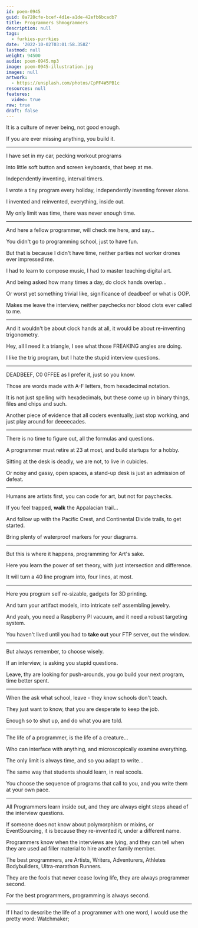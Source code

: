 ```yaml
---
id: poem-0945
guid: 8a728cfe-bcef-4d1e-a1de-42efb6bcadb7
title: Programmers Shmogrammers
description: null
tags:
  - furkies-purrkies
date: '2022-10-02T03:01:58.358Z'
lastmod: null
weight: 94500
audio: poem-0945.mp3
image: poem-0945-illustration.jpg
images: null
artwork:
  - https://unsplash.com/photos/CpPF4W5PB1c
resources: null
features:
  video: true
raw: true
draft: false
---
```


It is a culture of never being,
not good enough.

If you are ever missing anything,
you build it.

---

I have set in my car,
pecking workout programs

Into little soft button and screen keyboards,
that beep at me.

Independently inventing,
interval timers.

I wrote a tiny program every holiday,
independently inventing forever alone.

I invented and reinvented,
everything, inside out.

My only limit was time,
there was never enough time.

---

And here a fellow programmer,
will check me here, and say...

You didn't go to programming school,
just to have fun.

But that is because I didn't have time,
neither parties not worker drones ever impressed me.

I had to learn to compose music,
I had to master teaching digital art.

And being asked how many times a day,
do clock hands overlap...

Or worst yet something trivial like,
significance of deadbeef or what is OOP.

Makes me leave the interview,
neither paychecks nor blood clots ever called to me.

---

And it wouldn't be about clock hands at all,
it would be about re-inventing trigonometry.

Hey, all I need it a triangle,
I see what those FREAKING angles are doing.

I like the trig program,
but I hate the stupid interview questions.

---

DEADBEEF, C0 0FFEE as I prefer it,
just so you know.

Those are words made with A-F letters,
from hexadecimal notation.

It is not just spelling with hexadecimals,
but these come up in binary things, files and chips and such.

Another piece of evidence that all coders eventually, just stop working,
and just play around for deeeecades.

---

There is no time to figure out,
all the formulas and questions.

A programmer must retire at 23 at most,
and build startups for a hobby.

Sitting at the desk is deadly,
we are not, to live in cubicles.

Or noisy and gassy,
open spaces, a stand-up desk is just an admission of defeat.

---

Humans are artists first,
you can code for art, but not for paychecks.

If you feel trapped,
__walk__ the Appalacian trail...

And follow up with the Pacific Crest,
and Continental Divide trails, to get started.

Bring plenty of waterproof markers
for your diagrams.

---

But this is where it happens,
programming for Art's sake.

Here you learn the power of set theory,
with just intersection and difference.

It will turn a 40 line program into,
four lines, at most.

---

Here you program self re-sizable,
gadgets for 3D printing.

And turn your artifact models,
into intricate self assembling jewelry.

And yeah, you need a Raspberry PI vacuum,
and it need a robust targeting system.

You haven't lived until you had to __take out__ your FTP server,
out the window.

---

But always remember,
to choose wisely.

If an interview,
is asking you stupid questions.

Leave, thy are looking for push-arounds,
you go build your next program, time better spent.

---

When the ask what school,
leave - they know schools don't teach.

They just want to know,
that you are desperate to keep the job.

Enough so to shut up,
and do what you are told.

---

The life of a programmer,
is the life of a creature...

Who can interface with anything,
and microscopically examine everything.

The only limit is always time,
and so you adapt to write...

The same way that students should learn,
in real scools.

You choose the sequence of programs that call to you,
and you write them at your own pace.

---

All Programmers learn inside out,
and they are always eight steps ahead of the interview questions.

If someone does not know about polymorphism or mixins, or EventSourcing,
it is because they re-invented it, under a different name.

Programmers know when the interviews are lying,
and they can tell when they are used ad filler material to hire another family member.

The best programmers,
are Artists, Writers, Adventurers, Athletes Bodybuilders, Ultra-marathon Runners.

They are the fools that never cease loving life,
they are always programmer second.

For the best programmers,
programming is always second.

---

If I had to describe the life of a programmer with one word,
I would use the pretty word: Watchmaker;
